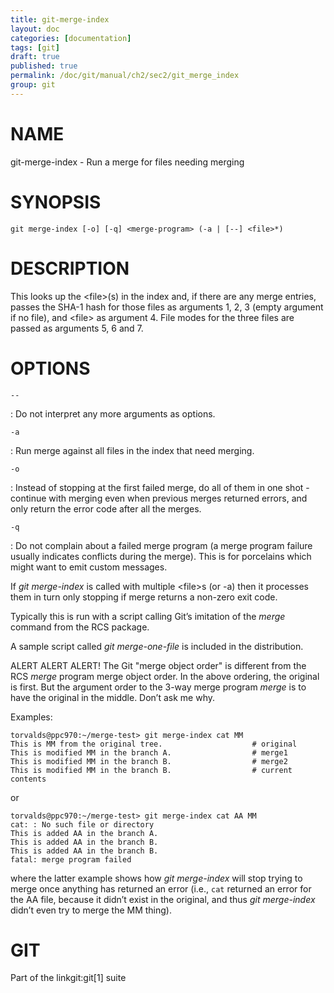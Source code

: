```yaml
---
title: git-merge-index
layout: doc
categories: [documentation]
tags: [git]
draft: true
published: true
permalink: /doc/git/manual/ch2/sec2/git_merge_index
group: git
---
```


NAME
====

git-merge-index - Run a merge for files needing merging

SYNOPSIS
========

    git merge-index [-o] [-q] <merge-program> (-a | [--] <file>*)

DESCRIPTION
===========

This looks up the &lt;file&gt;(s) in the index and, if there are any merge entries, passes the SHA-1 hash for those files as arguments 1, 2, 3 (empty argument if no file), and &lt;file&gt; as argument 4. File modes for the three files are passed as arguments 5, 6 and 7.

OPTIONS
=======

`--`

:   Do not interpret any more arguments as options.

`-a`

:   Run merge against all files in the index that need merging.

`-o`

:   Instead of stopping at the first failed merge, do all of them in one shot - continue with merging even when previous merges returned errors, and only return the error code after all the merges.

`-q`

:   Do not complain about a failed merge program (a merge program failure usually indicates conflicts during the merge). This is for porcelains which might want to emit custom messages.

If *git merge-index* is called with multiple &lt;file&gt;s (or -a) then it processes them in turn only stopping if merge returns a non-zero exit code.

Typically this is run with a script calling Git’s imitation of the *merge* command from the RCS package.

A sample script called *git merge-one-file* is included in the distribution.

ALERT ALERT ALERT! The Git "merge object order" is different from the RCS *merge* program merge object order. In the above ordering, the original is first. But the argument order to the 3-way merge program *merge* is to have the original in the middle. Don’t ask me why.

Examples:

    torvalds@ppc970:~/merge-test> git merge-index cat MM
    This is MM from the original tree.                    # original
    This is modified MM in the branch A.                  # merge1
    This is modified MM in the branch B.                  # merge2
    This is modified MM in the branch B.                  # current contents

or

    torvalds@ppc970:~/merge-test> git merge-index cat AA MM
    cat: : No such file or directory
    This is added AA in the branch A.
    This is added AA in the branch B.
    This is added AA in the branch B.
    fatal: merge program failed

where the latter example shows how *git merge-index* will stop trying to merge once anything has returned an error (i.e., `cat` returned an error for the AA file, because it didn’t exist in the original, and thus *git merge-index* didn’t even try to merge the MM thing).

GIT
===

Part of the linkgit:git\[1\] suite
